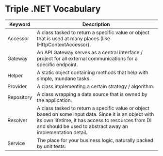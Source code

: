 # Triple .NET Vocabulary

Keyword | Description
------------ | -------------
Accessor | A class tasked to return a specific value or object that is used at many places (like IHttpContextAccessor).
Gateway | An API Gateway serves as a central interface / project for all external communications for a specific endpoint.
Helper | A static object containing methods that help with simple, mundane tasks.
Provider | A class implementing a certain strategy / algorithm.
Repository | A class wrapping a data source that is owned by the application.
Resolver | A class tasked to return a specific value or object based on some input data. Since it is an object with its own lifetime, it has access to resources from DI and should be used to abstract away an implementation detail.
Service | The place for your business logic, naturally backed by unit tests.
